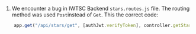 1. We encounter a bug in IWTSC Backend `stars.routes.js` file. The routing method was used `Post`instead of `Get`.
This the correct code:
```javascript
    app.get("/api/stars/get", [authJwt.verifyToken], controller.getStars);
```